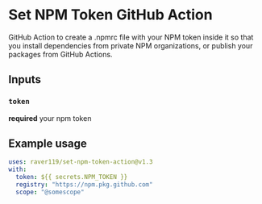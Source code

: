 # Set NPM Token GitHub Action

GitHub Action to create a .npmrc file with your NPM token inside it so that you install dependencies from private NPM organizations, or publish your packages from GitHub Actions.

## Inputs

### `token`

**required** your npm token

## Example usage

```yaml
uses: raver119/set-npm-token-action@v1.3
with:
  token: ${{ secrets.NPM_TOKEN }}
  registry: "https://npm.pkg.github.com"
  scope: "@somescope"
```
